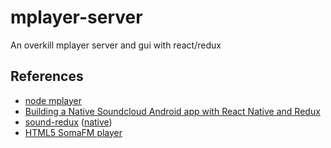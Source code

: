 # mplayer-server

An overkill mplayer server and gui with react/redux


## References

* [node mplayer](https://github.com/noodny/mplayer)
* [Building a Native Soundcloud Android app with React Native and Redux](https://wiredcraft.com/blog/native-soundcloud-android-app/)
* [sound-redux](https://github.com/andrewngu/sound-redux) ([native](https://github.com/fraserxu/soundredux-native/))
* [HTML5 SomaFM player](http://jsfiddle.net/rost/ywvjz65f/7/)
